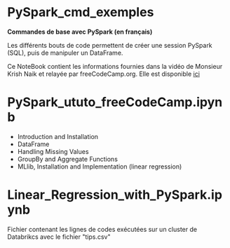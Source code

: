 # PySpark_cmd_exemples
**Commandes de base avec PySpark (en français)**

Les différents bouts de code permettent de créer une session PySpark (SQL), puis de manipuler un DataFrame.

Ce NoteBook contient les informations fournies dans la vidéo de Monsieur Krish Naik et relayée par freeCodeCamp.org. Elle est disponible [ici](https://www.youtube.com/watch?v=_C8kWso4ne4&t=4632s&ab_channel=freeCodeCamp.org)

# PySpark_ututo_freeCodeCamp.ipynb
- Introduction and Installation
- DataFrame
- Handling Missing Values
- GroupBy and Aggregate Functions
- MLlib, Installation and Implementation (linear regression)

# Linear_Regression_with_PySpark.ipynb
Fichier contenant les lignes de codes exécutées sur un cluster de Databrikcs avec le fichier "tips.csv"
